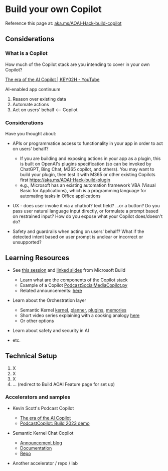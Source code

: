 # Build your own Copilot
Reference this page at: [aka.ms/AOAI-Hack-build-copilot](https://aka.ms/AOAI-Hack-build-copilot)

## Considerations
### What is a Copilot
How much of the Copilot stack are you intending to cover in your own Copilot?

[The era of the AI Copilot | KEY02H - YouTube](https://www.youtube.com/watch?v=FyY0fEO5jVY)

AI-enabled app continuum
1. Reason over existing data
2. Automate actions
3. Act on users' behalf <-- Copilot

### Considerations
Have you thought about:

- APIs or programmatice access to functionality in your app in order to act on users' behalf?
  - If you are building and exposing actions in your app as a plugin, this is built on OpenAI's plugins specification (so can be invoked by ChatGPT, Bing Chat, M365 copilot, and others). You may want to build your plugin, then test it with M365 or other existing Copilots first https://aka.ms/AOAI-Hack-build-plugin
  - e.g., Microsoft has an existing automation framework VBA (Visual Basic for Applications), which is a programming language for automating tasks in Office applications

- UX - does user invoke it via a chatbot? text field? ...or a button? Do you pass user natural language input directly, or formulate a prompt based on restrained input? How do you expose what your Copilot does/doesn't do? 

- Safety and guardrails when acting on users' behalf? What if the detected intent based on user prompt is unclear or incorrect or unsupported?


## Learning Resources
- See [this session](https://build.microsoft.com/en-US/sessions/bb8f9d99-0c47-404f-8212-a85fffd3a59d?source=sessions) and [linked slides](https://github.com/abbyjshen/AOAI-Hack-Pack/blob/main/packs/copilot/KEY02H%20KevinScott_05232023_Build_POSTSHOW%20The%20era%20of%20the%20AI%20Copilot.pdf) from Microsoft Build
  - Learn what are the components of the Copilot stack
  - Example of a Copilot [PodcastSocialMediaCopilot.py](https://github.com/microsoft/PodcastCopilot/blob/main/PodcastSocialMediaCopilot.py)
  - Related announcements: [here](https://news.microsoft.com/source/features/ai/microsoft-outlines-framework-for-building-ai-apps-and-copilots-expands-ai-plugin-ecosystem/)

- Learn about the Orchestration layer
  - Semantic Kernel [kernel](https://learn.microsoft.com/en-us/semantic-kernel/create-chains/kernel), [planner](https://learn.microsoft.com/en-us/semantic-kernel/create-chains/planner), [plugins](https://learn.microsoft.com/en-us/semantic-kernel/create-plugins/), [memories](https://learn.microsoft.com/en-us/semantic-kernel/memories/)
  - Short video series explaining with a cooking analogy [here](https://devblogs.microsoft.com/semantic-kernel/recipes/)
  - Or other options

- Learn about safety and security in AI
- etc.


## Technical Setup
1. X
2. X
3. X
4. ... (redirect to Build AOAI Feature page for set up)


### Accelerators and samples
- Kevin Scott's Podcast Copilot
  - [The era of the AI Copilot](https://build.microsoft.com/en-US/sessions/bb8f9d99-0c47-404f-8212-a85fffd3a59d?source=sessions)
  - [PodcastCopilot: Build 2023 demo](https://github.com/microsoft/podcastcopilot)

- Semantic Kernel Chat Copilot
  - [Announcement blog](https://devblogs.microsoft.com/semantic-kernel/announcing-copilot-chat/)
  - [Documentation](https://learn.microsoft.com/en-us/semantic-kernel/chat-copilot/)
  - [Repo](https://github.com/microsoft/chat-copilot)

- Another accelerator / repo / lab
